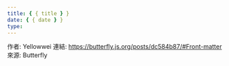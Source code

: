 ```yaml
---
title: { { title } }
date: { { date } }
type:
---
```


作者: Yellowwei
連結: https://butterfly.js.org/posts/dc584b87/#Front-matter
來源: Butterfly
